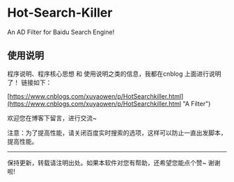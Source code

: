 # Hot-Search-Killer
An AD Filter for Baidu Search Engine!

## 使用说明
程序说明、程序核心思想 和 使用说明之类的信息，我都在cnblog 上面进行说明了！ 链接如下：

[https://www.cnblogs.com/xuyaowen/p/HotSearchkiller.html](https://www.cnblogs.com/xuyaowen/p/HotSearchkiller.html "A Filter")

欢迎您在博客下留言，进行交流~

注意：为了提高性能，请关闭百度实时搜索的选项，这样可以防止一直出发脚本，提高性能。

---
保持更新，转载请注明出处。如果本软件对您有帮助，还希望您能点个赞~ 谢谢啦!
